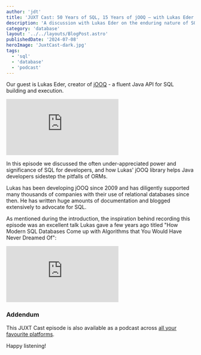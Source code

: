 ```yaml
---
author: 'jdt'
title: 'JUXT Cast: 50 Years of SQL, 15 Years of jOOQ — with Lukas Eder'
description: 'A discussion with Lukas Eder on the enduring nature of SQL, its ecosystem, and his role within it'
category: 'database'
layout: '../../layouts/BlogPost.astro'
publishedDate: '2024-07-08'
heroImage: 'JuxtCast-dark.jpg'
tags:
  - 'sql'
  - 'database'
  - 'podcast'
---
```


Our guest is Lukas Eder, creator of [jOOQ](https://jooq.org/) - a fluent Java API for SQL building and execution.<br/>

<iframe class='aspect-video w-full' src="https://www.youtube.com/embed/ywwAYBUziTs?si=TZP2eHi_EIWQbI4b" title="YouTube video player" frameborder="0" allow="accelerometer; autoplay; clipboard-write; encrypted-media; gyroscope; picture-in-picture; web-share" referrerpolicy="strict-origin-when-cross-origin" allowfullscreen></iframe>

In this episode we discussed the often under-appreciated power and significance of SQL for developers, and how Lukas' jOOQ library helps Java developers sidestep the pitfalls of ORMs.

Lukas has been developing jOOQ since 2009 and has diligently supported many thousands of companies with their use of relational databases since then. He has written huge amounts of documentation and blogged extensively to advocate for SQL.

As mentioned during the introduction, the inspiration behind recording this episode was an excellent talk Lukas gave a few years ago titled "How Modern SQL Databases Come up with Algorithms that You Would Have Never Dreamed Of":

<iframe class='aspect-video w-full' src="https://www.youtube.com/embed/wTPGW1PNy_Y?si=hfxju9VPSfhlIb70" title="YouTube video player" frameborder="0" allow="accelerometer; autoplay; clipboard-write; encrypted-media; gyroscope; picture-in-picture; web-share" referrerpolicy="strict-origin-when-cross-origin" allowfullscreen></iframe>

### Addendum

This JUXT Cast episode is also available as a podcast across [all your favourite platforms](https://pnc.st/s/juxt-cast/b3c22a7c/distributed-consistency-with-andr-s-gerlits).

Happy listening!
